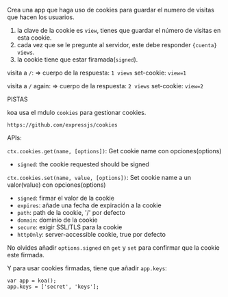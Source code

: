 Crea una app que haga uso de cookies para guardar el numero de visitas que hacen los usuarios.

1. la clave de la cookie es `view`, tienes que guardar el número de visitas en esta cookie.
2. cada vez que se le pregunte al servidor, este debe responder `{cuenta} views`.
3. la cookie tiene que estar firamada(`signed`).

visita a `/`:
=>
cuerpo de la respuesta: `1 views`
set-cookie: `view=1`

visita a `/` again:
=>
cuerpo de la respuesta: `2 views`
set-cookie: `view=2`

PISTAS

koa usa el mdulo `cookies` para gestionar cookies.

```
https://github.com/expressjs/cookies
```

APIs:

`ctx.cookies.get(name, [options])`: Get cookie name con opciones(options)
  - `signed`: the cookie requested should be signed

`ctx.cookies.set(name, value, [options])`: Set cookie name a un valor(value) con opciones(options)

  - `signed`: firmar el valor de la cookie
  - `expires`: añade una fecha de expiración a la cookie
  - `path`: path de la cookie, '/' por defecto
  - `domain`: dominio de la cookie
  - `secure`: exigir SSL/TLS para la cookie
  - `httpOnly`: server-accessible cookie, true por defecto

No olvides añadir `options.signed` en `get` y `set` para confirmar que la cookie este firmada.

Y para usar cookies firmadas, tiene que añadir `app.keys`:

```
var app = koa();
app.keys = ['secret', 'keys'];
```
